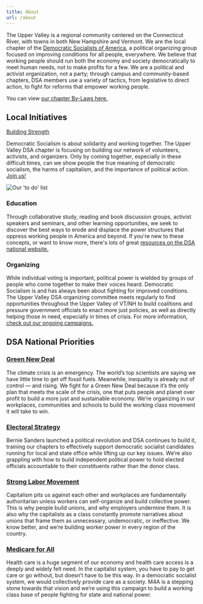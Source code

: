 ```yaml
---
title: About
url: /about
---
```

The Upper Valley is a regional community centered on the Connecticut River, with towns in both New Hampshire and Vermont. We are the local chapter of the [Democratic Socialists of America](www.dsausa.org), a political organizing group focused on improving conditions for all people, everywhere. We believe that working people should run both the economy and society democratically to meet human needs, not to make profits for a few. We are a political and activist organization, not a party; through campus and community-based chapters, DSA members use a variety of tactics, from legislative to direct action, to fight for reforms that empower working people.

You can view [our chapter By-Laws here. ](https://docs.google.com/document/d/1enJLr-2-jc92sPN7Fa3TC9HBk8L-4OAiDs8hl1uDcbc/edit?usp=sharing)

## Local Initiatives

[Building Strength](https://uppervalleydsa.org/contact/)

Democratic Socialism is about solidarity and working together. The Upper Valley DSA chapter is focusing on building our network of volunteers, activists, and organizers. Only by coming together, especially in these difficult times, can we show people the true meaning of democratic socialism, the harms of capitalism, and the importance of political action. [Join us!](https://uppervalleydsa.org/contact/)

![Our 'to do' list](/uploads/eowright.jpg)

### Education

Through collaborative study, reading and book discussion groups, activist speakers and seminars, and other learning opportunities, we seek to discover the best ways to erode and displace the power structures that oppress working people in America and beyond. If you're new to these concepts, or want to know more, there's lots of great [resources on the DSA national website. ](https://www.dsausa.org/resources/)

### Organizing

While individual voting is important, political power is wielded by groups of people who come together to make their voices heard. Democratic Socialism is and has always been about fighting for improved conditions. The Upper Valley DSA organizing committee meets regularly to find opportunities throughout the Upper Valley of VT/NH to build coalitions and pressure government officials to enact more just policies, as well as directly helping those in need, especially in times of crisis. For more information, [check out our ongoing campaigns.](https://uppervalleydsa.org/organizing/)

## DSA National Priorities

### [Green New Deal](https://ecosocialists.dsausa.org/)

The climate crisis is an emergency. The world’s top scientists are saying we have little time to get off fossil fuels. Meanwhile, inequality is already out of control — and rising. We fight for a Green New Deal because it’s the only plan that meets the scale of the crisis, one that puts people and planet over profit to build a more just and sustainable economy. We’re organizing in our workplaces, communities and schools to build the working class movement it will take to win.

### [Electoral Strategy](https://electoral.dsausa.org/)

Bernie Sanders launched a political revolution and DSA continues to build it, training our chapters to effectively support democratic socialist candidates running for local and state office while lifting up our key issues. We’re also grappling with how to build independent political power to hold elected officials accountable to their constituents rather than the donor class.

### [Strong Labor Movement](https://labor.dsausa.org/)

Capitalism pits us against each other and workplaces are fundamentally authoritarian unless workers can self-organize and build collective power. This is why people build unions, and why employers undermine them. It is also why the capitalists as a class constantly promote narratives about unions that frame them as unnecessary, undemocratic, or ineffective. We know better, and we’re building worker power in every region of the country.

### [Medicare for All](https://medicareforall.dsausa.org/)

Health care is a huge segment of our economy and health care access is a deeply and widely felt need. In the capitalist system, you have to pay to get care or go without, but doesn’t have to be this way. In a democratic socialist system, we would collectively provide care as a society. M4A is a stepping stone towards that vision and we’re using this campaign to build a working class base of people fighting for state and national power.